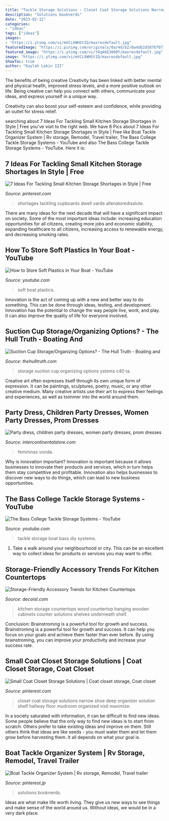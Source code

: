 ```yaml
---
title: "Tackle Storage Solutions : Closet Coat Storage Solutions Narrow Shoe Deep Organizer Solution Shelf Hallway Floor Mudroom Organized Visit Maximize"
description: "Solutions booknerds"
date: "2023-02-12"
categories:
- "ideas"
tags: ["ideas"]
images:
- "https://i.ytimg.com/vi/mVCLXWHStIQ/maxresdefault.jpg"
featuredImage: "https://i.pinimg.com/originals/0a/4d/b2/0a4db2d587bf07721b68e7cad12fd0c4.jpg"
featured_image: "https://i.ytimg.com/vi/t8qAkE38O8Y/maxresdefault.jpg"
image: "https://i.ytimg.com/vi/mVCLXWHStIQ/maxresdefault.jpg"
ShowToc: true
author: "Kaylah Lakin III"
---
```



The benefits of being creative
Creativity has been linked with better mental and physical health, improved stress levels, and a more positive outlook on life.
Being creative can help you connect with others, communicate your ideas, and express yourself in a unique way.

Creativity can also boost your self-esteem and confidence, while providing an outlet for stress relief.

	

		
searching about 7 Ideas For Tackling Small Kitchen Storage Shortages in Style | Free you've visit to the right web. We have 8 Pics about 7 Ideas For Tackling Small Kitchen Storage Shortages in Style | Free like Boat Tackle Organizer System | Rv storage, Remodel, Travel trailer, The Bass College Tackle Storage Systems - YouTube and also The Bass College Tackle Storage Systems - YouTube. Here it is:
		
    
## 7 Ideas For Tackling Small Kitchen Storage Shortages In Style | Free

<img loading=lazy src="https://i.pinimg.com/originals/0a/4d/b2/0a4db2d587bf07721b68e7cad12fd0c4.jpg" onerror="this.onerror=null;this.src='https://tse3.mm.bing.net/th?id=OIP._1zf6IHtycOcjX5uD1m_yAHaLG&amp;pid=15.1';" alt="7 Ideas For Tackling Small Kitchen Storage Shortages in Style | Free">

_Source: pinterest.com_

>shortages tackling cupboards dwell varde allenatoredisalute. 

	

There are many ideas for the next decade that will have a significant impact on society. Some of the most important ideas include: increasing education opportunities for all citizens, creating more jobs and economic stability, expanding healthcare to all citizens, increasing access to renewable energy, and decreasing smoking rates.

    
## How To Store Soft Plastics In Your Boat - YouTube

<img loading=lazy src="https://i.ytimg.com/vi/mVCLXWHStIQ/maxresdefault.jpg" onerror="this.onerror=null;this.src='https://tse2.mm.bing.net/th?id=OIP.c5Xct1aPoG3HFcR5UjagpwHaEK&amp;pid=15.1';" alt="How to Store Soft Plastics in Your Boat - YouTube">

_Source: youtube.com_

>soft boat plastics. 

	

Innovation is the act of coming up with a new and better way to do something. This can be done through ideas, testing, and development. Innovation has the potential to change the way people live, work, and play. It can also improve the quality of life for everyone involved.

    
## Suction Cup Storage/Organizing Options? - The Hull Truth - Boating And

<img loading=lazy src="https://www.thehulltruth.com/attachment.php?attachmentid=359053&amp;stc=1&amp;d=1378444828" onerror="this.onerror=null;this.src='https://tse1.mm.bing.net/th?id=OIP.oxEqRJfyfl2-NK4YZwzs8QHaE7&amp;pid=15.1';" alt="Suction Cup Storage/Organizing Options? - The Hull Truth - Boating and">

_Source: thehulltruth.com_

>storage suction cup organizing options ystems c40 ta. 

	

Creative art often expresses itself through its own unique form of expression. It can be paintings, sculptures, poetry, music, or any other creative medium. Many creative artists use their art to express their feelings and experiences, as well as toimmer into the world around them.

    
## Party Dress, Children Party Dresses, Women Party Dresses, Prom Dresses

<img loading=lazy src="https://ae01.alicdn.com/kf/H5416cf0858244840a891246337b9d8010/2019-VONDA-Women-Autumn-Long-Sleeve-Fashion-Long-Shirt-Blouses-Irregular-Tunic-Tops-Blusas-Femininas-Plus.jpg_220x220.jpg" onerror="this.onerror=null;this.src='https://tse4.mm.bing.net/th?id=OIP.5yMcqvpwywy6dOxUxtOnEwAAAA&amp;pid=15.1';" alt="Party dress, children party dresses, women party dresses, prom dresses">

_Source: intercontinentalstore.com_

>femininas vonda. 

	

Why is innovation important?
Innovation is important because it allows businesses to innovate their products and services, which in turn helps them stay competitive and profitable. Innovation also helps businesses to discover new ways to do things, which can lead to new business opportunities.

    
## The Bass College Tackle Storage Systems - YouTube

<img loading=lazy src="https://i.ytimg.com/vi/t8qAkE38O8Y/maxresdefault.jpg" onerror="this.onerror=null;this.src='https://tse1.mm.bing.net/th?id=OIP.2rxqyrfoIDuQ-g0QUznmUwHaEK&amp;pid=15.1';" alt="The Bass College Tackle Storage Systems - YouTube">

_Source: youtube.com_

>tackle storage boat bass diy systems. 

	

1. Take a walk around your neighbourhood or city. This can be an excellent way to collect ideas for products or services you may want to offer.

    
## Storage-Friendly Accessory Trends For Kitchen Countertops

<img loading=lazy src="http://cdn.decoist.com/wp-content/uploads/2015/06/kitchen-wood-hanging-objects.jpg" onerror="this.onerror=null;this.src='https://tse2.mm.bing.net/th?id=OIP.MwzRld1Zguqvk-c3jQQp1AHaLH&amp;pid=15.1';" alt="Storage-Friendly Accessory Trends for Kitchen Countertops">

_Source: decoist.com_

>kitchen storage countertops wood countertop hanging wooden cabinets counter solutions shelves underneath shelf. 

	

Conclusion: Brainstroming is a powerful tool for growth and success.
Brainstroming is a powerful tool for growth and success. It can help you focus on your goals and achieve them faster than ever before. By using brainstroming, you can improve your productivity and increase your success rate.

    
## Small Coat Closet Storage Solutions | Coat Closet Storage, Coat Closet

<img loading=lazy src="https://i.pinimg.com/736x/81/b2/36/81b23692a4020062fb0c0ba1db6878b9.jpg" onerror="this.onerror=null;this.src='https://tse2.mm.bing.net/th?id=OIP.3mVRCUveefSrUNKVCvn1dQHaLH&amp;pid=15.1';" alt="Small Coat Closet Storage Solutions | Coat closet storage, Coat closet">

_Source: pinterest.com_

>closet coat storage solutions narrow shoe deep organizer solution shelf hallway floor mudroom organized visit maximize. 

	

In a society saturated with information, it can be difficult to find new ideas. Some people believe that the only way to find new ideas is to start from scratch. Others prefer to take existing ideas and improve on them. Still others think that ideas are like seeds - you must water them and let them grow before harvesting them. It all depends on what your goal is.

    
## Boat Tackle Organizer System | Rv Storage, Remodel, Travel Trailer

<img loading=lazy src="https://i.pinimg.com/736x/fb/5b/a9/fb5ba9b8fe877cbc031a16a08a5217c1--storage-solutions-storage-ideas.jpg" onerror="this.onerror=null;this.src='https://tse1.mm.bing.net/th?id=OIP.4aJkUMo638nRkRRjpjjWjgHaFa&amp;pid=15.1';" alt="Boat Tackle Organizer System | Rv storage, Remodel, Travel trailer">

_Source: pinterest.jp_

>solutions booknerds. 

	

Ideas are what make life worth living. They give us new ways to see things and make sense of the world around us. Without ideas, we would be in a very dark place.


